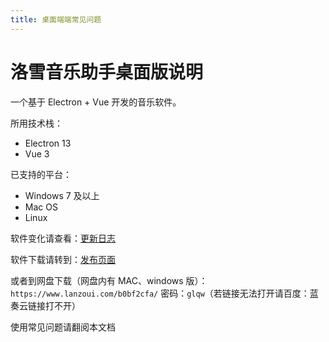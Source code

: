 ```yaml
---
title: 桌面端端常见问题
---
```


# 洛雪音乐助手桌面版说明

一个基于 Electron + Vue 开发的音乐软件。

所用技术栈：

- Electron 13
- Vue 3

已支持的平台：

- Windows 7 及以上
- Mac OS
- Linux

软件变化请查看：[更新日志](https://github.com/lyswhut/lx-music-desktop/blob/master/CHANGELOG.md)

软件下载请转到：[发布页面](https://github.com/lyswhut/lx-music-desktop/releases)

或者到网盘下载（网盘内有 MAC、windows 版）：`https://www.lanzoui.com/b0bf2cfa/` 密码：`glqw`（若链接无法打开请百度：蓝奏云链接打不开）

使用常见问题请翻阅本文档
